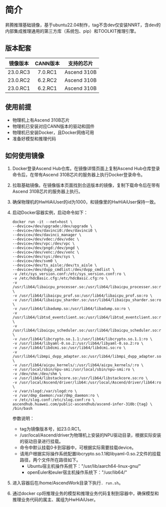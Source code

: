# 简介

昇腾推理基础镜像，基于ubuntu22.04制作，tag不含dev仅安装NNRT，含dev的内部集成推理通用的第三方库（系统包、pip）和TOOLKIT推理引擎。

## 版本配套

|   镜像版本   | CANN版本  | 支持的芯片|
|:--------:|:-------:| :------: |
| 23.0.RC3 | 7.0.RC1 | Ascend 310B|
| 23.0.RC2 | 6.2.RC2 | Ascend 310B|
| 23.0.RC1 | 6.2.RC1 | Ascend 310B|

## 使用前提

- 物理机上有Ascend 310B芯片
- 物理机已安装对应CANN版本的驱动和固件
- 物理机已安装Docker，且Docker网络可用
- 准备好模型和推理代码

## 如何使用镜像

1. Docker登录Ascend Hub仓库。在镜像详情页面上复制Ascend Hub仓库登录命令后，在带有Ascend 310B芯片的服务器上执行Docker登录命令。
2. 拉取基础镜像。在镜像版本页面找到合适版本的镜像，复制下载命令后在带有Ascend 310B芯片的服务器上执行。
3. 确保物理机的HwHiAiUser的id为1000，和镜像里的HwHiAiUser保持一致。
4. 启动Docker容器实例，启动命令如下：

   ```text
   docker run -it --net=host \
   --device=/dev/upgrade:/dev/upgrade \
   --device=/dev/davinci0:/dev/davinci0 \
   --device=/dev/davinci_manager \
   --device=/dev/vdec:/dev/vdec \
   --device=/dev/vpc:/dev/vpc \
   --device=/dev/pngd:/dev/pngd \
   --device=/dev/venc:/dev/venc \
   --device=/dev/sys:/dev/sys \
   --device=/dev/svm0 \
   --device=/dev/ts_aisle:/dev/ts_aisle \
   --device=/dev/dvpp_cmdlist:/dev/dvpp_cmdlist \
   -v /etc/sys_version.conf:/etc/sys_version.conf:ro \
   -v /etc/hdcBasic.cfg:/etc/hdcBasic.cfg:ro \
   -v /usr/lib64/libaicpu_processer.so:/usr/lib64/libaicpu_processer.so:ro \
   -v /usr/lib64/libaicpu_prof.so:/usr/lib64/libaicpu_prof.so:ro \
   -v /usr/lib64/libaicpu_sharder.so:/usr/lib64/libaicpu_sharder.so:ro \
   -v /usr/lib64/libadump.so:/usr/lib64/libadump.so:ro \
   -v /usr/lib64/libtsd_eventclient.so:/usr/lib64/libtsd_eventclient.so:ro \
   -v /usr/lib64/libaicpu_scheduler.so:/usr/lib64/libaicpu_scheduler.so:ro \
   -v /usr/lib64/libcrypto.so.1.1:/usr/lib64/libcrypto.so.1.1:ro \
   -v /usr/lib64/libyaml-0.so.2:/usr/lib64/libyaml-0.so.2:ro \
   -v /usr/lib64/libdcmi.so:/usr/lib64/libdcmi.so:ro \
   -v /usr/lib64/libmpi_dvpp_adapter.so:/usr/lib64/libmpi_dvpp_adapter.so:ro \
   -v /usr/lib64/aicpu_kernels/:/usr/lib64/aicpu_kernels/:ro \
   -v /usr/local/sbin/npu-smi:/usr/local/sbin/npu-smi:ro \
   -v /dev/shm:/dev/shm \
   -v /usr/lib64/libstackcore.so:/usr/lib64/libstackcore.so:ro \
   -v /usr/local/Ascend/driver/lib64:/usr/local/Ascend/driver/lib64:ro \
   -v /var/slogd:/var/slogd:ro \
   -v /var/dmp_daemon:/var/dmp_daemon:ro \
   -v /etc/slog.conf:/etc/slog.conf:ro \
   ascendhub.huawei.com/public-ascendhub/ascend-infer-310b:{tag} \
   /bin/bash
   ```

   参数说明：
    - tag为镜像版本号，如23.0.RC1。
    - /usr/local/Ascend/driver为物理机上安装的NPU驱动目录，根据实际安装的驱动目录进行挂载。
    - 命令中默认挂载0卡到容器中，可根据实际需要挂载device。
    - 请用户根据实际操作系统配置libcrypto.so.1.1和libyaml-0.so.2文件的挂载路径，两个文件所在路径如下。
      - Ubuntu宿主机操作系统下："/usr/lib/aarch64-linux-gnu/"
      - openEuler和euler宿主机操作系统下："/usr/lib64/"
5. 进入容器后在/home/AscendWork目录下执行`. run.sh`。
6. 通过docker cp将推理业务的模型和推理业务代码复制到容器中，确保模型和推理业务代码的属主、属组为HwHiAiUser。
